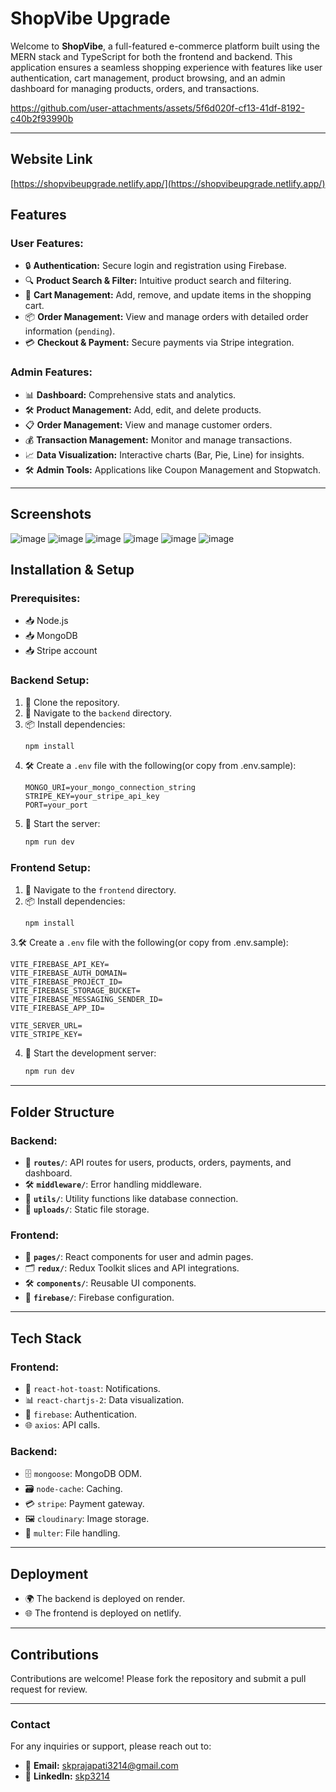 # ShopVibe Upgrade

Welcome to **ShopVibe**, a full-featured e-commerce platform built using the MERN stack and TypeScript for both the frontend and backend. This application ensures a seamless shopping experience with features like user authentication, cart management, product browsing, and an admin dashboard for managing products, orders, and transactions.


https://github.com/user-attachments/assets/5f6d020f-cf13-41df-8192-c40b2f93990b


---

## Website Link
[https://shopvibeupgrade.netlify.app/](https://shopvibeupgrade.netlify.app/)

## Features

### User Features:
- 🔒 **Authentication:** Secure login and registration using Firebase.
- 🔍 **Product Search & Filter:** Intuitive product search and filtering.
- 🛒 **Cart Management:** Add, remove, and update items in the shopping cart.
- 📦 **Order Management:** View and manage orders with detailed order information (`pending`).
- 💳 **Checkout & Payment:** Secure payments via Stripe integration.

### Admin Features:
- 📊 **Dashboard:** Comprehensive stats and analytics.
- 🛠️ **Product Management:** Add, edit, and delete products.
- 📋 **Order Management:** View and manage customer orders.
- 💰 **Transaction Management:** Monitor and manage transactions.
- 📈 **Data Visualization:** Interactive charts (Bar, Pie, Line) for insights.
- 🛠️ **Admin Tools:** Applications like Coupon Management and Stopwatch.

---

## Screenshots
![image](https://github.com/user-attachments/assets/a677af9e-deb4-4f21-bce8-c3e624f7424c)
![image](https://github.com/user-attachments/assets/b4380a64-97e6-47ea-9cdd-f13139870459)
![image](https://github.com/user-attachments/assets/f712478e-90c8-408a-8739-a90402f5b4ac)
![image](https://github.com/user-attachments/assets/2babdb72-6e81-4dbb-82de-87bff843a26f)
![image](https://github.com/user-attachments/assets/a1169aaa-ee9b-48bc-8e61-c2df2e9a7ed0)
![image](https://github.com/user-attachments/assets/cb0443f9-fb4e-46be-93d1-8e84e80e8c84)


## Installation & Setup

### Prerequisites:
- 📥 Node.js
- 📥 MongoDB
- 📥 Stripe account

### Backend Setup:
1. 📂 Clone the repository.
2. 📁 Navigate to the `backend` directory.
3. 📦 Install dependencies:
   ```bash
   npm install
   ```
4. 🛠️ Create a `.env` file with the following(or copy from .env.sample):
   ```env
   MONGO_URI=your_mongo_connection_string
   STRIPE_KEY=your_stripe_api_key
   PORT=your_port
   ```
5. 🚀 Start the server:
   ```bash
   npm run dev
   ```

### Frontend Setup:
1. 📁 Navigate to the `frontend` directory.
2. 📦 Install dependencies:
   ```bash
   npm install
   ```
3.🛠️ Create a `.env` file with the following(or copy from .env.sample):
   ```env
   VITE_FIREBASE_API_KEY=
   VITE_FIREBASE_AUTH_DOMAIN=
   VITE_FIREBASE_PROJECT_ID=
   VITE_FIREBASE_STORAGE_BUCKET=
   VITE_FIREBASE_MESSAGING_SENDER_ID=
   VITE_FIREBASE_APP_ID=

   VITE_SERVER_URL=
   VITE_STRIPE_KEY=
   ```
4. 🚀 Start the development server:
   ```bash
   npm run dev
   ```

---

## Folder Structure

### Backend:
- 📁 **`routes/`**: API routes for users, products, orders, payments, and dashboard.
- 🛠️ **`middleware/`**: Error handling middleware.
- 📂 **`utils/`**: Utility functions like database connection.
- 📂 **`uploads/`**: Static file storage.

### Frontend:
- 📁 **`pages/`**: React components for user and admin pages.
- 🗂️ **`redux/`**: Redux Toolkit slices and API integrations.
- 🛠️ **`components/`**: Reusable UI components.
- 🔑 **`firebase/`**: Firebase configuration.

---

## Tech Stack

### Frontend:
- 🔔 `react-hot-toast`: Notifications.
- 📊 `react-chartjs-2`: Data visualization.
- 🔑 `firebase`: Authentication.
- 🌐 `axios`: API calls.

### Backend:
- 🗄️ `mongoose`: MongoDB ODM.
- 🗃️ `node-cache`: Caching.
- 💳 `stripe`: Payment gateway.
- 🖼️ `cloudinary`: Image storage.
- 📂 `multer`: File handling.

---

## Deployment

- 🌍 The backend is deployed on render.
- 🌐 The frontend is deployed on netlify.

---

## Contributions

Contributions are welcome! Please fork the repository and submit a pull request for review.

---

### Contact

For any inquiries or support, please reach out to:
- 📧 **Email:** skprajapati3214@gmail.com
- 🔗 **LinkedIn:** [skp3214](https://www.linkedin.com/in/skp3214/)

